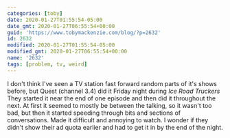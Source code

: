 ```yaml
---
categories: [toby]
date: 2020-01-27T01:55:54-05:00
date_gmt: 2020-01-27T06:55:54+00:00
guid: 'https://www.tobymackenzie.com/blog/?p=2632'
id: 2632
modified: 2020-01-27T01:55:54-05:00
modified_gmt: 2020-01-27T06:55:54+00:00
name: '2632'
tags: [problem, tv, weird]
---
```


I don't think I've seen a TV station fast forward random parts of it's shows before, but Quest (channel 3.4) did it Friday night during *Ice Road Truckers*<!--more-->  They started it near the end of one episode and then did it throughout the next.  At first it seemed to mostly be between the talking, so it wasn't too bad, but then it started speeding through bits and sections of conversations.  Made it difficult and annoying to watch.  I wonder if they didn't show their ad quota earlier and had to get it in by the end of the night.
